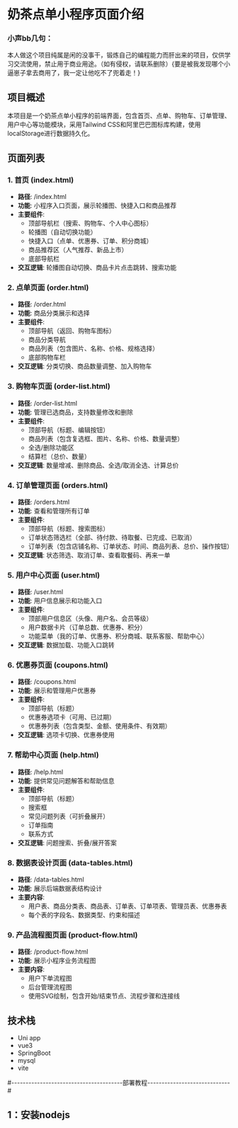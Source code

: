 # 奶茶点单小程序页面介绍
### 小声bb几句：
本人做这个项目纯属是闲的没事干，锻炼自己的编程能力而肝出来的项目，仅供学习交流使用，禁止用于商业用途。（如有侵权，请联系删除）{要是被我发现哪个小逼崽子拿去商用了，我一定让他吃不了兜着走！}

## 项目概述
本项目是一个奶茶点单小程序的前端界面，包含首页、点单、购物车、订单管理、用户中心等功能模块，采用Tailwind CSS和阿里巴巴图标库构建，使用localStorage进行数据持久化。

## 页面列表

### 1. 首页 (index.html)
- **路径**: /index.html
- **功能**: 小程序入口页面，展示轮播图、快捷入口和商品推荐
- **主要组件**:
  - 顶部导航栏（搜索、购物车、个人中心图标）
  - 轮播图（自动切换功能）
  - 快捷入口（点单、优惠券、订单、积分商城）
  - 商品推荐区（人气推荐、新品上市）
  - 底部导航栏
- **交互逻辑**: 轮播图自动切换、商品卡片点击跳转、搜索功能

### 2. 点单页面 (order.html)
- **路径**: /order.html
- **功能**: 商品分类展示和选择
- **主要组件**:
  - 顶部导航（返回、购物车图标）
  - 商品分类导航
  - 商品列表（包含图片、名称、价格、规格选择）
  - 底部购物车栏
- **交互逻辑**: 分类切换、商品数量调整、加入购物车

### 3. 购物车页面 (order-list.html)
- **路径**: /order-list.html
- **功能**: 管理已选商品，支持数量修改和删除
- **主要组件**:
  - 顶部导航（标题、编辑按钮）
  - 商品列表（包含复选框、图片、名称、价格、数量调整）
  - 全选/删除功能区
  - 结算栏（总价、数量）
- **交互逻辑**: 数量增减、删除商品、全选/取消全选、计算总价

### 4. 订单管理页面 (orders.html)
- **路径**: /orders.html
- **功能**: 查看和管理所有订单
- **主要组件**:
  - 顶部导航（标题、搜索图标）
  - 订单状态筛选栏（全部、待付款、待取餐、已完成、已取消）
  - 订单列表（包含店铺名称、订单状态、时间、商品列表、总价、操作按钮）
- **交互逻辑**: 状态筛选、取消订单、查看取餐码、再来一单

### 5. 用户中心页面 (user.html)
- **路径**: /user.html
- **功能**: 用户信息展示和功能入口
- **主要组件**:
  - 顶部用户信息区（头像、用户名、会员等级）
  - 用户数据卡片（订单总数、优惠券、积分）
  - 功能菜单（我的订单、优惠券、积分商城、联系客服、帮助中心）
- **交互逻辑**: 数据加载、功能入口跳转

### 6. 优惠券页面 (coupons.html)
- **路径**: /coupons.html
- **功能**: 展示和管理用户优惠券
- **主要组件**:
  - 顶部导航（标题）
  - 优惠券选项卡（可用、已过期）
  - 优惠券列表（包含类型、金额、使用条件、有效期）
- **交互逻辑**: 选项卡切换、优惠券使用

### 7. 帮助中心页面 (help.html)
- **路径**: /help.html
- **功能**: 提供常见问题解答和帮助信息
- **主要组件**:
  - 顶部导航（标题）
  - 搜索框
  - 常见问题列表（可折叠展开）
  - 订单指南
  - 联系方式
- **交互逻辑**: 问题搜索、折叠/展开答案

### 8. 数据表设计页面 (data-tables.html)
- **路径**: /data-tables.html
- **功能**: 展示后端数据表结构设计
- **主要内容**:
  - 用户表、商品分类表、商品表、订单表、订单项表、管理员表、优惠券表
  - 每个表的字段名、数据类型、约束和描述

### 9. 产品流程图页面 (product-flow.html)
- **路径**: /product-flow.html
- **功能**: 展示小程序业务流程图
- **主要内容**:
  - 用户下单流程图
  - 后台管理流程图
  - 使用SVG绘制，包含开始/结束节点、流程步骤和连接线

## 技术栈
- Uni app
- vue3
- SpringBoot
- mysql
- vite

#---------------------------------------部署教程-----------------------------#

## 1：安装nodejs
## 